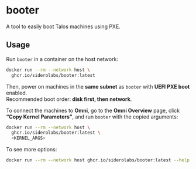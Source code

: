 # booter

A tool to easily boot Talos machines using PXE.

## Usage

Run `booter` in a container on the host network:

```bash
docker run --rm --network host \
  ghcr.io/siderolabs/booter:latest
```

Then, power on machines in the **same subnet** as `booter` with **UEFI PXE boot** enabled.  
Recommended boot order: **disk first, then network**.

To connect the machines to **Omni**, go to the **Omni Overview** page, click **“Copy Kernel Parameters”**, and run `booter` with the copied arguments:

```bash
docker run --rm --network host \
  ghcr.io/siderolabs/booter:latest \
  <KERNEL_ARGS>
```

To see more options:

```bash
docker run --rm --network host ghcr.io/siderolabs/booter:latest --help
```
